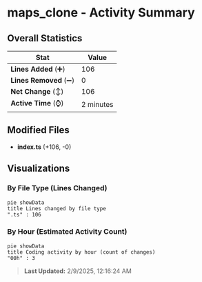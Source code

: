 # maps_clone - Activity Summary 

## Overall Statistics

| Stat                   | Value                                                             |
| ---------------------- | ----------------------------------------------------------------- |
| **Lines Added** (➕)   | 106                                          |
| **Lines Removed** (➖) | 0                                        |
| **Net Change** (↕)    | 106                |
| **Active Time** (⌚)   | 2 minutes |


## Modified Files
- **index.ts** (+106, -0)

## Visualizations

### By File Type (Lines Changed)

```mermaid
pie showData
title Lines changed by file type
".ts" : 106
```

### By Hour (Estimated Activity Count)

```mermaid
pie showData
title Coding activity by hour (count of changes)
"00h" : 3
```


> **Last Updated:** 2/9/2025, 12:16:24 AM